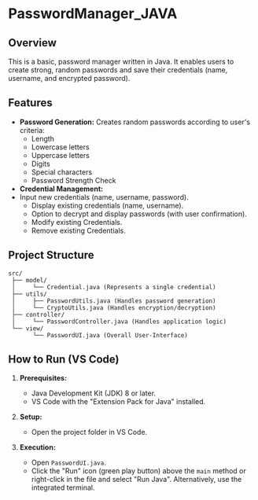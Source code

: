 # PasswordManager_JAVA

## Overview

This is a basic, password manager written in Java. It enables users to create strong, random passwords and save their credentials (name, username, and encrypted password).

## Features

*   **Password Generation:** Creates random passwords according to user's criteria:
    *   Length
    *   Lowercase letters
    *   Uppercase letters
    *   Digits
    *   Special characters
    *   Password Strength Check
*   **Credential Management:**
*   Input new credentials (name, username, password).
    *   Display existing credentials (name, username).
    *   Option to decrypt and display passwords (with user confirmation).
    *   Modify existing Credentials.
    *   Remove existing Credentials.

## Project Structure
```markdown-tree
src/
 ├── model/
 │     └── Credential.java (Represents a single credential)
 ├── utils/
 │     ├── PasswordUtils.java (Handles password generation)
 │     └── CryptoUtils.java (Handles encryption/decryption)
 ├── controller/
 │     └── PasswordController.java (Handles application logic)
 └── view/
       └── PasswordUI.java (Overall User-Interface)
```
## How to Run (VS Code)

1.  **Prerequisites:**
    *   Java Development Kit (JDK) 8 or later.
    *   VS Code with the "Extension Pack for Java" installed.

2.  **Setup:**
    *   Open the project folder in VS Code.

3.  **Execution:**
    *   Open `PasswordUI.java`.
    *   Click the "Run" icon (green play button) above the `main` method or right-click in the file and select "Run Java". Alternatively, use the integrated terminal.
